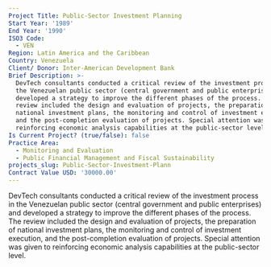 ```yaml
---
Project Title: Public-Sector Investment Planning
Start Year: '1989'
End Year: '1990'
ISO3 Code:
  - VEN
Region: Latin America and the Caribbean
Country: Venezuela
Client/ Donor: Inter-American Development Bank
Brief Description: >-
  DevTech consultants conducted a critical review of the investment process in
  the Venezuelan public sector (central government and public enterprises) and
  developed a strategy to improve the different phases of the process. The
  review included the design and evaluation of projects, the preparation of
  national investment plans, the monitoring and control of investment execution,
  and the post-completion evaluation of projects. Special attention was given to
  reinforcing economic analysis capabilities at the public-sector level.
Is Current Project? (true/false): false
Practice Area:
  - Monitoring and Evaluation
  - Public Financial Management and Fiscal Sustainability
projects_slug: Public-Sector-Investment-Plann
Contract Value USD: '30000.00'
---
```

DevTech consultants conducted a critical review of the investment process in the Venezuelan public sector (central government and public enterprises) and developed a strategy to improve the different phases of the process. The review included the design and evaluation of projects, the preparation of national investment plans, the monitoring and control of investment execution, and the post-completion evaluation of projects. Special attention was given to reinforcing economic analysis capabilities at the public-sector level.